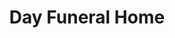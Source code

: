 ---
title: "Day Funeral Home"
url: /keyport/day-funeral-home-maple-place/
shop: funeral directors
---